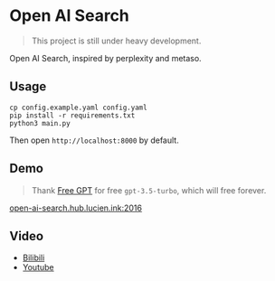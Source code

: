 # Open AI Search

> This project is still under heavy development.

Open AI Search, inspired by perplexity and metaso.

## Usage

```shell
cp config.example.yaml config.yaml
pip install -r requirements.txt
python3 main.py
```

Then open `http://localhost:8000` by default.

## Demo

> Thank [Free GPT](https://chat.gbfeng.com/) for free `gpt-3.5-turbo`, which will free forever.

[open-ai-search.hub.lucien.ink:2016](https://open-ai-search.hub.lucien.ink:2016)

## Video

+ [Bilibili](https://www.bilibili.com/video/BV1zs421M7ce/)
+ [Youtube](https://youtu.be/Jp2qUYLb3K0)
